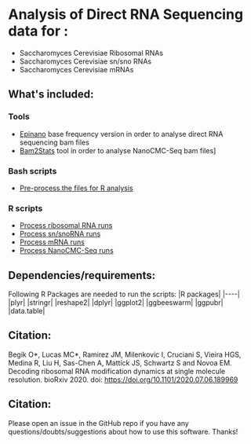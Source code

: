 # Analysis of Direct RNA Sequencing data for :
-  Saccharomyces Cerevisiae Ribosomal RNAs
-  Saccharomyces Cerevisiae sn/sno RNAs
-  Saccharomyces Cerevisiae mRNAs

## What's included:

### Tools 
-  [Epinano](https://github.com/novoalab/yeast_RNA_Mod/tree/master/Analysis/Epinano) base frequency version in order to analyse direct RNA sequencing bam files
-  [Bam2Stats](https://github.com/novoalab/yeast_RNA_Mod/tree/master/Analysis/Epinano) tool in order to analyse NanoCMC-Seq bam files]

### Bash scripts 
-  [Pre-process the files for R analysis](https://github.com/novoalab/yeast_RNA_Mod/tree/master/Analysis/Epinano)

### R scripts
-  [Process ribosomal RNA runs](https://github.com/novoalab/yeast_RNA_Mod/tree/master/Analysis/Nanopolish)
-  [Process sn/snoRNA runs](https://github.com/novoalab/yeast_RNA_Mod/tree/master/Analysis/NanoCMCSeq)
-  [Process mRNA runs](https://github.com/novoalab/yeast_RNA_Mod/tree/master/Analysis/Mpileup)
-  [Process NanoCMC-Seq runs](https://github.com/novoalab/yeast_RNA_Mod/tree/master/Analysis/Mpileup)


## Dependencies/requirements: 
Following R Packages are needed to run the scripts: 
|R packages|
|----|
|plyr|
|stringr|
|reshape2|
|dplyr|
|ggplot2|
|ggbeeswarm|
|ggpubr|
|data.table|


## Citation:
Begik O*, Lucas MC*, Ramirez JM, Milenkovic I, Cruciani S, Vieira HGS, Medina R, Liu H, Sas-Chen A, Mattick JS, Schwartz S and Novoa EM. Decoding ribosomal RNA modification dynamics at single molecule resolution. bioRxiv 2020. doi: https://doi.org/10.1101/2020.07.06.189969


## Citation:
Please open an issue in the GitHub repo if you have any questions/doubts/suggestions about how to use this software. Thanks!
